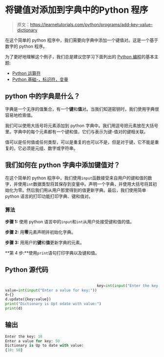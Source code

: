 # 将键值对添加到字典中的Python 程序

> 原文：<https://learnetutorials.com/python/programs/add-key-value-dictionary>

在这个简单的 python 程序中，我们需要向字典中添加一个键值对。这是一个基于数字的 python 程序。

为了更好地理解这个例子，我们总是建议您学习下面列出的 [Python 编程](../ "Python tutorial")的基本主题:

*   [Python 运算符](../../python/python-operators "operators in python")
*   [Python 基础-，标识符，变量](../../python/identifiers-variables "operators in python")

## python 中的字典是什么？

字典是一个无序的值集合，有一个**键**和**值**对。当我们知道密钥时，我们使用字典很容易地检索值。

我们可以使用大括号将元素添加到 python 字典中。我们用逗号把元素放在大括号里。字典中的每个元素都有一个键和值，它们与表示为键-值对的键相关联。

值可以是任何值或任何类型，可以是重复的也可以不是，但是对于键，它不能是重复的，它必须是元组、数字或字符串。

## 我们如何在 python 字典中添加键值对？

在这个简单的 python 程序中，我们使用`input`函数接受来自用户的键和值的数字，并使用`int`数据类型将其保存到变量中。声明一个字典，并使用大括号将其初始化为零。然后我们用从用户那里得到的值更新字典。最后，我们使用简单 python 语言的打印功能打印字典、键和值对。

### 算法

**步骤 1:** 使用 python 语言中的`input`和`int`从用户处接受键和值的值。

**步骤 2:** 用**零**元素声明并初始化字典。

**步骤 3:** 用用户的**键**和**值**更新字典的元素。

**第 4 步:**使用`print`语句打印字典以及键和值。

## Python 源代码

```py

                                          key=int(input("Enter the key:"))
value=int(input("Enter a value for key:"))
d={}
d.update({key:value})
print("Dictionary is Upt odate with value:")
print(d)

```

## 输出

```py
Enter the key: 10
Enter a value for key: 50
Dictionary is Up to date with value:
{10: 50}
```
